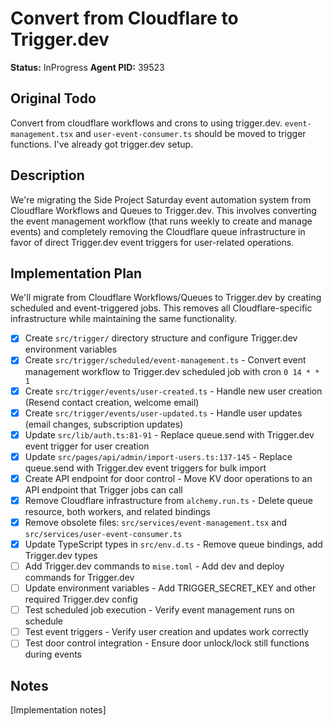 # Convert from Cloudflare to Trigger.dev
**Status:** InProgress
**Agent PID:** 39523

## Original Todo
Convert from cloudflare workflows and crons to using trigger.dev. `event-management.tsx` and `user-event-consumer.ts` should be moved to trigger functions. I've already got trigger.dev setup.

## Description
We're migrating the Side Project Saturday event automation system from Cloudflare Workflows and Queues to Trigger.dev. This involves converting the event management workflow (that runs weekly to create and manage events) and completely removing the Cloudflare queue infrastructure in favor of direct Trigger.dev event triggers for user-related operations.

## Implementation Plan
We'll migrate from Cloudflare Workflows/Queues to Trigger.dev by creating scheduled and event-triggered jobs. This removes all Cloudflare-specific infrastructure while maintaining the same functionality.

- [x] Create `src/trigger/` directory structure and configure Trigger.dev environment variables
- [x] Create `src/trigger/scheduled/event-management.ts` - Convert event management workflow to Trigger.dev scheduled job with cron `0 14 * * 1`
- [x] Create `src/trigger/events/user-created.ts` - Handle new user creation (Resend contact creation, welcome email)
- [x] Create `src/trigger/events/user-updated.ts` - Handle user updates (email changes, subscription updates)
- [x] Update `src/lib/auth.ts:81-91` - Replace queue.send with Trigger.dev event trigger for user creation
- [x] Update `src/pages/api/admin/import-users.ts:137-145` - Replace queue.send with Trigger.dev event triggers for bulk import
- [x] Create API endpoint for door control - Move KV door operations to an API endpoint that Trigger jobs can call
- [x] Remove Cloudflare infrastructure from `alchemy.run.ts` - Delete queue resource, both workers, and related bindings
- [x] Remove obsolete files: `src/services/event-management.tsx` and `src/services/user-event-consumer.ts`
- [x] Update TypeScript types in `src/env.d.ts` - Remove queue bindings, add Trigger.dev types
- [ ] Add Trigger.dev commands to `mise.toml` - Add dev and deploy commands for Trigger.dev
- [ ] Update environment variables - Add TRIGGER_SECRET_KEY and other required Trigger.dev config
- [ ] Test scheduled job execution - Verify event management runs on schedule
- [ ] Test event triggers - Verify user creation and updates work correctly
- [ ] Test door control integration - Ensure door unlock/lock still functions during events

## Notes
[Implementation notes]